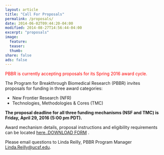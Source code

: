 ```yaml
---
layout: article
title: "Call For Proposals"
permalink: /proposals/
date: 2014-06-02T09:44:20-04:00
modified: 2014-08-27T14:56:44-04:00
excerpt: "proposals"
image:
  feature:
  teaser:
  thumb:
share: false
ads: false
---
```


<span style="color:red">PBBR is currently accepting proposals for its Spring 2016 award cycle.</span>

The Program for Breakthrough Biomedical Research (PBBR) invites proposals for funding in three award categories:

* New Frontier Research (NFR)
* Technologies, Methodologies & Cores (TMC)

**The proposal deadline for all three funding mechanisms (NSF and TMC) is Friday, April 29, 2016 (5:00 pm PDT).**

Award mechanism details, proposal instructions and eligibility requirements can be located [here..DOWNLOAD FORM](../images/PBBR_Spring_2016_CFP.pdf) .

Please email questions to Linda Reilly, PBBR Program Manager <Linda.Reilly@ucsf.edu>.
